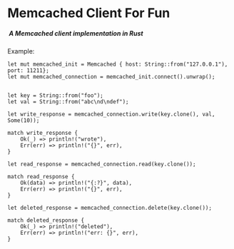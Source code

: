 # Memcached Client For Fun

#####  A Memcached client implementation in Rust

Example:

    let mut memcached_init = Memcached { host: String::from("127.0.0.1"), port: 11211};
    let mut memcached_connection = memcached_init.connect().unwrap();


    let key = String::from("foo");
    let val = String::from("abc\nd\ndef");

    let write_response = memcached_connection.write(key.clone(), val, Some(10));

    match write_response {
        Ok(_) => println!("wrote"),
        Err(err) => println!("{}", err),
    }

    let read_response = memcached_connection.read(key.clone());

    match read_response {
        Ok(data) => println!("{:?}", data),
        Err(err) => println!("{}", err),
    }

    let deleted_response = memcached_connection.delete(key.clone());

    match deleted_response {
        Ok(_) => println!("deleted"),
        Err(err) => println!("err: {}", err),
    }
